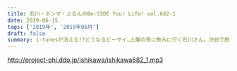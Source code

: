 ```yaml
---
title: 石川・ホンマ・ぶるんのBe-SIDE Your Life! vol.682-1
date: 2019-06-15
tags: ['2019年', '2019年06月']
draft: false
summary: i-tunesが消える!?どうなるビーサイ…土曜の夜に飲みに行く石川さん。渋谷で飲んでいたら…MIURA
---
```


http://project-phi.ddo.jp/ishikawa/ishikawa682_1.mp3
